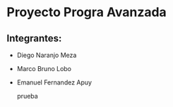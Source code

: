 # Proyecto Progra Avanzada

## Integrantes:
- Diego Naranjo Meza
- Marco Bruno Lobo
- Emanuel Fernandez Apuy 
  

  prueba

